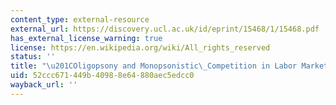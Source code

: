 ```yaml
---
content_type: external-resource
external_url: https://discovery.ucl.ac.uk/id/eprint/15468/1/15468.pdf
has_external_license_warning: true
license: https://en.wikipedia.org/wiki/All_rights_reserved
status: ''
title: "\u201COligopsony and Monopsonistic\_Competition in Labor Markets.\u201D (PDF)"
uid: 52ccc671-449b-4098-8e64-880aec5edcc0
wayback_url: ''
---
```


